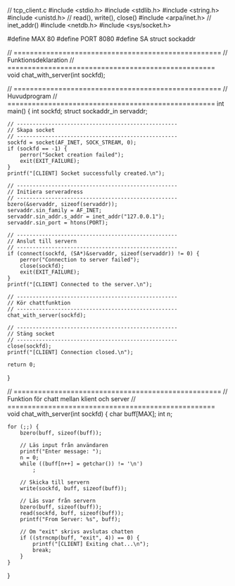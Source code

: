 // tcp_client.c
#include <stdio.h>
#include <stdlib.h>
#include <string.h>
#include <unistd.h>             // read(), write(), close()
#include <arpa/inet.h>          // inet_addr()
#include <netdb.h>
#include <sys/socket.h>

#define MAX 80
#define PORT 8080
#define SA struct sockaddr

// ===================================================
// Funktionsdeklaration
// ===================================================
void chat_with_server(int sockfd);

// ===================================================
// Huvudprogram
// ===================================================
int main()
{
    int sockfd;
    struct sockaddr_in servaddr;

    // ---------------------------------------------------
    // Skapa socket
    // ---------------------------------------------------
    sockfd = socket(AF_INET, SOCK_STREAM, 0);
    if (sockfd == -1) {
        perror("Socket creation failed");
        exit(EXIT_FAILURE);
    }
    printf("[CLIENT] Socket successfully created.\n");

    // ---------------------------------------------------
    // Initiera serveradress
    // ---------------------------------------------------
    bzero(&servaddr, sizeof(servaddr));
    servaddr.sin_family = AF_INET;
    servaddr.sin_addr.s_addr = inet_addr("127.0.0.1");
    servaddr.sin_port = htons(PORT);

    // ---------------------------------------------------
    // Anslut till servern
    // ---------------------------------------------------
    if (connect(sockfd, (SA*)&servaddr, sizeof(servaddr)) != 0) {
        perror("Connection to server failed");
        close(sockfd);
        exit(EXIT_FAILURE);
    }
    printf("[CLIENT] Connected to the server.\n");

    // ---------------------------------------------------
    // Kör chattfunktion
    // ---------------------------------------------------
    chat_with_server(sockfd);

    // ---------------------------------------------------
    // Stäng socket
    // ---------------------------------------------------
    close(sockfd);
    printf("[CLIENT] Connection closed.\n");

    return 0;
}

// ===================================================
// Funktion för chatt mellan klient och server
// ===================================================
void chat_with_server(int sockfd)
{
    char buff[MAX];
    int n;

    for (;;) {
        bzero(buff, sizeof(buff));

        // Läs input från användaren
        printf("Enter message: ");
        n = 0;
        while ((buff[n++] = getchar()) != '\n')
            ;

        // Skicka till servern
        write(sockfd, buff, sizeof(buff));

        // Läs svar från servern
        bzero(buff, sizeof(buff));
        read(sockfd, buff, sizeof(buff));
        printf("From Server: %s", buff);

        // Om "exit" skrivs avslutas chatten
        if ((strncmp(buff, "exit", 4)) == 0) {
            printf("[CLIENT] Exiting chat...\n");
            break;
        }
    }
}
